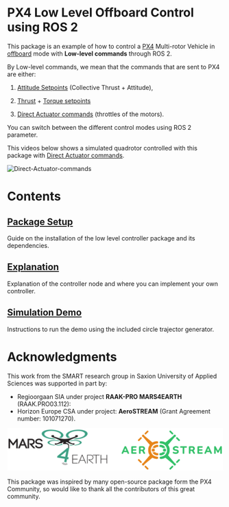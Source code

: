# PX4 Low Level Offboard Control using ROS 2

This package is an example of how to control a [PX4](https://docs.px4.io/main/en/) Multi-rotor Vehicle in [offboard](https://docs.px4.io/main/en/flight_modes/offboard.html) mode with **Low-level commands** through ROS 2. 

By Low-level commands, we mean that the commands that are sent to PX4 are either:
1. [Attitude Setpoints](https://docs.px4.io/main/en/msg_docs/VehicleAttitudeSetpoint.html) (Collective Thrust + Attitude), 

2. [Thrust](https://docs.px4.io/main/en/msg_docs/VehicleThrustSetpoint.html) + [Torque setpoints](https://docs.px4.io/main/en/msg_docs/VehicleTorqueSetpoint.html)

3. [Direct Actuator commands](https://docs.px4.io/main/en/msg_docs/ActuatorMotors.html) (throttles of the motors). 

You can switch between the different control modes using ROS 2 parameter.

This videos below shows a simulated quadrotor controlled with this package with [Direct Actuator commands](https://docs.px4.io/main/en/msg_docs/ActuatorMotors.html).

![Direct-Actuator-commands](./instructions/media/iris-sitl-act-cmds.gif)

# Contents
## [Package Setup](instructions/package_setup.md)
Guide on the installation of the low level controller package and its dependencies.

## [Explanation](instructions/explanation.md)
Explanation of the controller node and where you can implement your own controller.

## [Simulation Demo](instructions/demo.md)
Instructions to run the demo using the included circle trajector generator.

# Acknowledgments

This work from the SMART research group in Saxion University of Applied Sciences was supported in part by:
* Regioorgaan SIA under project **RAAK-PRO MARS4EARTH** (RAAK.PRO03.112):
* Horizon Europe CSA under project: **AeroSTREAM** (Grant Agreement number: 101071270).

<p align="left">
  <img src="./instructions/media/logos.png" alt="aerostream-logo"/>
</p>

This package was inspired by many open-source package form the PX4 Community, so would like to thank all the contributors of this great community.